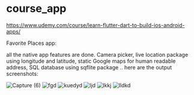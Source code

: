 # course_app


https://www.udemy.com/course/learn-flutter-dart-to-build-ios-android-apps/



Favorite Places app: 

all the native app features are done. Camera picker, live location package using longitude and latitude, static Google maps for human readable address,  SQL database using sqflite package .. here are the output screenshots:

![Capture (6)](https://github.com/AsmaaJAH/FlutterDartUdemyCourseApp_TheCompleteGuide2023Edition/assets/88660261/a13a88fd-ccca-42f0-b150-b816d28aa881)
![fgd](https://github.com/AsmaaJAH/FlutterDartUdemyCourseApp_TheCompleteGuide2023Edition/assets/88660261/36f45111-640c-446d-a73a-ef3a63f5f38b)
![kuedyd](https://github.com/AsmaaJAH/FlutterDartUdemyCourseApp_TheCompleteGuide2023Edition/assets/88660261/e80fd947-6777-4327-b0b5-f7062f8a1244)
![ljd](https://github.com/AsmaaJAH/FlutterDartUdemyCourseApp_TheCompleteGuide2023Edition/assets/88660261/7795a653-3102-46a8-be4f-fc912a30e806)
![lkkj](https://github.com/AsmaaJAH/FlutterDartUdemyCourseApp_TheCompleteGuide2023Edition/assets/88660261/aa88b9ad-58c4-4327-abe9-56f5990f46f8)
![lldkd](https://github.com/AsmaaJAH/FlutterDartUdemyCourseApp_TheCompleteGuide2023Edition/assets/88660261/f9d0e4d5-a089-4e71-8763-e70d791b077f)



